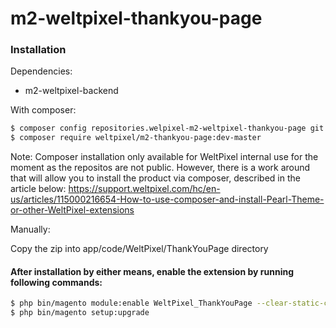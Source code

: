 # m2-weltpixel-thankyou-page

### Installation

Dependencies:
 - m2-weltpixel-backend

With composer:

```sh
$ composer config repositories.welpixel-m2-weltpixel-thankyou-page git git@github.com:Weltpixel/m2-weltpixel-thankyou-page.git
$ composer require weltpixel/m2-thankyou-page:dev-master
```
Note: Composer installation only available for WeltPixel internal use for the moment as the repositos are not public. However, there is a work around that will allow you to install the product via composer, described in the article below: https://support.weltpixel.com/hc/en-us/articles/115000216654-How-to-use-composer-and-install-Pearl-Theme-or-other-WeltPixel-extensions


Manually:

Copy the zip into app/code/WeltPixel/ThankYouPage directory


#### After installation by either means, enable the extension by running following commands:

```sh
$ php bin/magento module:enable WeltPixel_ThankYouPage --clear-static-content
$ php bin/magento setup:upgrade
```
